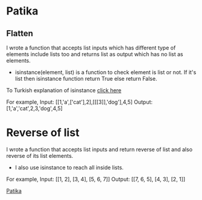 # Patika

## Flatten

I wrote a function that accepts list inputs which has different type of elements include lists too and returns list as output which has no list as elements.

- isinstance(element, list) is a function to check element is list or not. If it's list then isinstance function return True else return False.

To Turkish explanation of isinstance [click here](https://www.pythontr.com/makale/python-isinstance-fonksiyonu-684)

For example,
Input: [[1,'a',['cat'],2],[[[3]],'dog'],4,5] 
Output: [1,'a','cat',2,3,'dog',4,5]

# Reverse of list

I wrote a function that accepts list inputs and return reverse of list and also reverse of its list elements.

- I also use isinstance to reach all inside lists.

For example,
Input: [[1, 2], [3, 4], [5, 6, 7]]
Output: [[7, 6, 5], [4, 3], [2, 1]]

[Patika](https://app.patika.dev/courses/python-temel)
